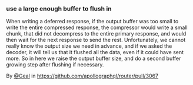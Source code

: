 ### use a large enough buffer to flush in 

When writing a deferred response, if the output buffer was too small to write the entire compressed response, the compressor would write a small chunk, that did not decompress to the entire primary response, and would then wait for the next response to send the rest. Unfortunately, we cannot really know the output size we need in advance, and if we asked the decoder, it will tell us that it flushed all the data, even if it could have sent more.
So in here we raise the output buffer size, and do a second buffer growing step after flushing if necessary.

By [@Geal](https://github.com/Geal) in https://github.com/apollographql/router/pull/3067